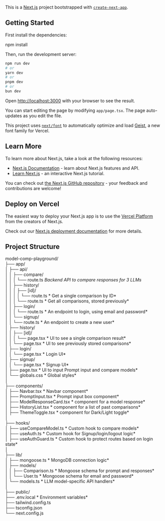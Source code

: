 This is a [Next.js](https://nextjs.org) project bootstrapped with [`create-next-app`](https://nextjs.org/docs/app/api-reference/cli/create-next-app).

## Getting Started

First install the dependencies:

npm install

Then, run the development server:

```bash
npm run dev
# or
yarn dev
# or
pnpm dev
# or
bun dev
```

Open [http://localhost:3000](http://localhost:3000) with your browser to see the result.

You can start editing the page by modifying `app/page.tsx`. The page auto-updates as you edit the file.

This project uses [`next/font`](https://nextjs.org/docs/app/building-your-application/optimizing/fonts) to automatically optimize and load [Geist](https://vercel.com/font), a new font family for Vercel.

## Learn More

To learn more about Next.js, take a look at the following resources:

- [Next.js Documentation](https://nextjs.org/docs) - learn about Next.js features and API.
- [Learn Next.js](https://nextjs.org/learn) - an interactive Next.js tutorial.

You can check out [the Next.js GitHub repository](https://github.com/vercel/next.js) - your feedback and contributions are welcome!

## Deploy on Vercel

The easiest way to deploy your Next.js app is to use the [Vercel Platform](https://vercel.com/new?utm_medium=default-template&filter=next.js&utm_source=create-next-app&utm_campaign=create-next-app-readme) from the creators of Next.js.

Check out our [Next.js deployment documentation](https://nextjs.org/docs/app/building-your-application/deploying) for more details.

## Project Structure

model-comp-playground/     
├── app/      
│ ├── api/     
│ │ ├── compare/     
│ │ │ └── route.ts *Backend API to compare responses for 3 LLMs*     
│ │ ├── history/     
│ │ │ ├── [id]/     
│ │ │ │ └── route.ts * Get a single comparison by ID*     
│ │ │ └── route.ts * Get all comparisons, stored previously*     
│ │ ├── login/     
│ │ │ └── route.ts * An endpoint to login, using email and password*     
│ │ └── signup/     
│ │ └── route.ts * An endpoint to create a new user*     
│ ├── history/     
│ │ ├── [id]/     
│ │ │ └── page.tsx * UI to see a single comparison result*     
│ │ └── page.tsx * UI to see previously stored comparisons*     
│ ├── login/     
│ │ └── page.tsx * Login UI*     
│ ├── signup/     
│ │ └── page.tsx * Signup UI*     
│ ├── page.tsx * UI to input Prompt input and compare models*     
│ └── globals.css * Global styles*     
│     
├── components/     
│ ├── Navbar.tsx * Navbar component*     
│ ├── PromptInput.tsx * Prompt input box component*     
│ ├── ModelResponseCard.tsx * component for a model response*     
│ ├── HistoryList.tsx * component for a list of past comparisons*     
│ ├── ThemeToggle.tsx * component for Dark/Light toggle*     
│     
├── hooks/     
│ ├── useCompareModel.ts * Custom hook to compare models*     
│ ├── useAuth.ts * Custom hook for Signup/login/logout logic*     
│ ├── useAuthGuard.ts * Custom hook to protect routes based on login state*     
│     
├── lib/     
│ ├── mongoose.ts * MongoDB connection logic*     
│ ├── models/     
│ │ ├── Comparison.ts * Mongoose schema for prompt and responses*     
│ │ └── User.ts * Mongoose schema for email and password*     
│ └── models.ts * LLM model-specific API handlers*     
│     
├── public/       
├── .env.local * Environment variables*     
├── tailwind.config.ts       
├── tsconfig.json       
└── next.config.js     
